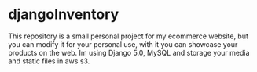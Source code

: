 # djangoInventory
This repository is a small personal project for my ecommerce website, but you can modify it for your personal use, with it you can showcase your products on the web. Im using Django 5.0, MySQL and storage your media and static files in aws s3.


